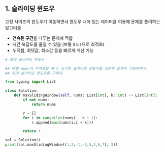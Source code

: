 ## 1. 슬라이딩 윈도우
고정 사이즈의 윈도우가 이동하면서 윈도우 내에 있는 데이터를 이용해 문제를 풀이하는 알고리즘
- **연속된 구간**을 다루는 문제에 적합
- 시간 복잡도를 줄일 수 있음 (보통 `O(n)`으로 최적화)
- 누적합, 최댓값, 최소값 등을 빠르게 계산 가능
```python
# 최대 슬라이딩 윈도우

## 배열 nums가 주어졌을 때 k 크기의 슬라이딩 윈도우를 오른쪽 끝까지 이동하면서
## 최대 슬라이딩 윈도우를 구하라.

from typing import List

class Solution:
    def maxSlidingWindow(self, nums: List[int], k: int) -> List[int]:
        if not nums:
            return nums

        r = []
        for i in range(len(nums) - k + 1):
            r.append(max(nums[i:i + k]))

        return r

sol = Solution()
print(sol.maxSlidingWindow([1,3,-1,-3,5,3,6,7], 3))

```
